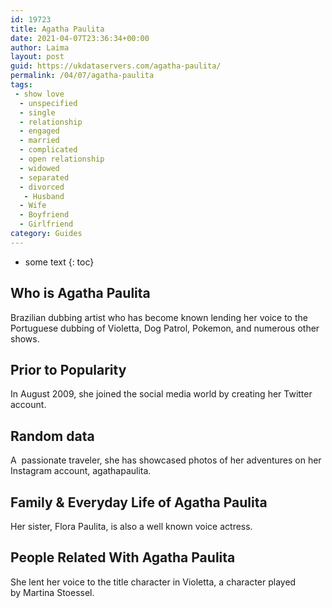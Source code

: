 ```yaml
---
id: 19723
title: Agatha Paulita
date: 2021-04-07T23:36:34+00:00
author: Laima
layout: post
guid: https://ukdataservers.com/agatha-paulita/
permalink: /04/07/agatha-paulita
tags:
 - show love
  - unspecified
  - single
  - relationship
  - engaged
  - married
  - complicated
  - open relationship
  - widowed
  - separated
  - divorced
   - Husband
  - Wife
  - Boyfriend
  - Girlfriend
category: Guides
---
```


* some text
{: toc}


## Who is Agatha Paulita
                  
                  
                  
Brazilian dubbing artist who has become known lending her voice to the Portuguese dubbing of Violetta, Dog Patrol, Pokemon, and numerous other shows. 
                  
              
            
              
            
                
                
                
## Prior to Popularity
                  
                  
                  
In August 2009, she joined the social media world by creating her Twitter account. 
                  
              
            
              
            
                
                
                
## Random data
                  
                  
                  
A  passionate traveler, she has showcased photos of her adventures on her Instagram account, agathapaulita. 
                  
              
            
              
            
                
                
                
## Family & Everyday Life of Agatha Paulita
                  
                  
                  
Her sister, Flora Paulita, is also a well known voice actress. 
                  
              
            
              
            
                
                
                
## People Related With Agatha Paulita
                  
                  
                  
She lent her voice to the title character in Violetta, a character played by Martina Stoessel. 
                  
              
            
              
            
                
              
            
              
              
            
            
              
            
          
          
          